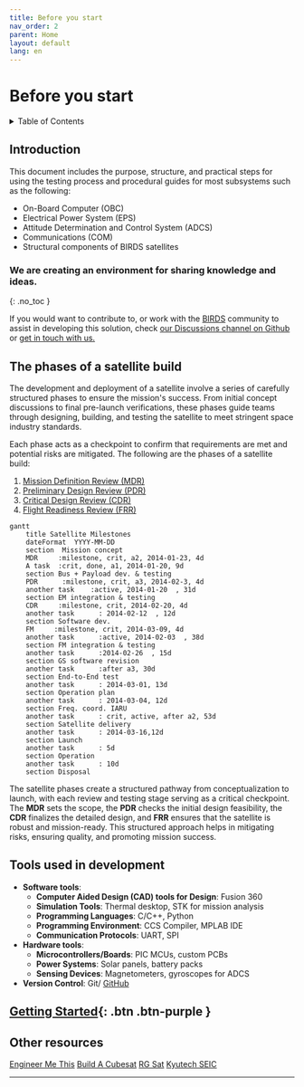 ```yaml
---
title: Before you start
nav_order: 2
parent: Home
layout: default
lang: en
---
```


# **Before you start**

<details markdown="block">
<summary>Table of Contents</summary>
- Table of Contents
{:toc}
</details>

## **Introduction**
   This document includes the purpose, structure, and practical steps for using the testing process and procedural guides for most subsystems such as the following: 
   - On-Board Computer (OBC)
   - Electrical Power System (EPS)
   - Attitude Determination and Control System (ADCS)
   - Communications (COM)
   - Structural components of BIRDS satellites

### We are creating an environment for sharing knowledge and ideas.
{: .no_toc }

If you would want to contribute to, or work with the [BIRDS] community to assist in developing this solution, check [our Discussions channel on Github] or [get in touch with us.]

## **The phases of a satellite build**
  The development and deployment of a satellite involve a series of carefully structured phases to ensure the mission's success. From initial concept discussions to final pre-launch verifications, these phases guide teams through designing, building, and testing the satellite to meet stringent space industry standards. 
    
  Each phase acts as a checkpoint to confirm that requirements are met and potential risks are mitigated. The following are the phases of a satellite build:
  1. [Mission Definition Review (MDR)] 
  2. [Preliminary Design Review (PDR)] 
  3. [Critical Design Review (CDR)] 
  4. [Flight Readiness Review (FRR)] 


```mermaid
gantt
    title Satellite Milestones
    dateFormat  YYYY-MM-DD
    section  Mission concept 
    MDR     :milestone, crit, a2, 2014-01-23, 4d
    A task  :crit, done, a1, 2014-01-20, 9d
    section Bus + Payload dev. & testing
    PDR      :milestone, crit, a3, 2014-02-3, 4d
    another task    :active, 2014-01-20  , 31d
    section EM integration & testing
    CDR     :milestone, crit, 2014-02-20, 4d
    another task      : 2014-02-12  , 12d
    section Software dev.
    FM     :milestone, crit, 2014-03-09, 4d
    another task      :active, 2014-02-03  , 38d
    section FM integration & testing
    another task      :2014-02-26  , 15d
    section GS software revision
    another task      :after a3, 30d
    section End-to-End test
    another task      : 2014-03-01, 13d
    section Operation plan 
    another task      : 2014-03-04, 12d
    section Freq. coord. IARU
    another task      : crit, active, after a2, 53d
    section Satellite delivery
    another task      : 2014-03-16,12d
    section Launch
    another task      : 5d
    section Operation
    another task      : 10d
    section Disposal
```

The satellite phases create a structured pathway from conceptualization to launch, with each review and testing stage serving as a critical checkpoint. The **MDR** sets the scope, the **PDR** checks the initial design feasibility, the **CDR** finalizes the detailed design, and **FRR** ensures that the satellite is robust and mission-ready. This structured approach helps in mitigating risks, ensuring quality, and promoting mission success.

## **Tools used in development**
   - **Software tools**:
     - **Computer Aided Design (CAD) tools for Design**: Fusion 360
     - **Simulation Tools**: Thermal desktop, STK for mission analysis
     - **Programming Languages**: C/C++, Python 
     - **Programming Environment**: CCS Compiler, MPLAB IDE
     - **Communication Protocols**: UART, SPI
   - **Hardware tools**:
     - **Microcontrollers/Boards**: PIC MCUs, custom PCBs
     - **Power Systems**: Solar panels, battery packs
     - **Sensing Devices**: Magnetometers, gyroscopes for ADCS
   - **Version Control**: Git/ [GitHub] 

## [Getting Started]({{site.url}}/get-started){: .btn .btn-purple }

## Other resources
[Engineer Me This](https://www.youtube.com/@EngineerMeThis/videos)
[Build A Cubesat](https://www.youtube.com/@buildacubesat)
[RG Sat](https://www.youtube.com/@RGSAT)
[Kyutech SEIC](https://www.youtube.com/@kyutechseic4187)


----

[GitHub Issues.]: https://github.com/BIRDSOpenSource/Build-A-Satellite/issues
[GitHub]: https://github.com/BIRDSOpenSource
[our Discussions channel on Github]: https://github.com/orgs/BIRDSOpenSource/discussions/categories/ideas
[BIRDS]: https://birds-project.com/
[get in touch with us.]: info@kyutech-laseine.net
[Mission Definition Review (MDR)]: {{site.url}}/project-managers/milestones/pm-mdr.html
[Preliminary Design Review (PDR)]: {{site.url}}/project-managers/milestones/pm-pdr.html
[Critical Design Review (CDR)]: {{site.url}}/project-managers/milestones/pm-cdr.html
[Flight Readiness Review (FRR)]: {{site.url}}/project-managers/milestones/pm-frr.html
